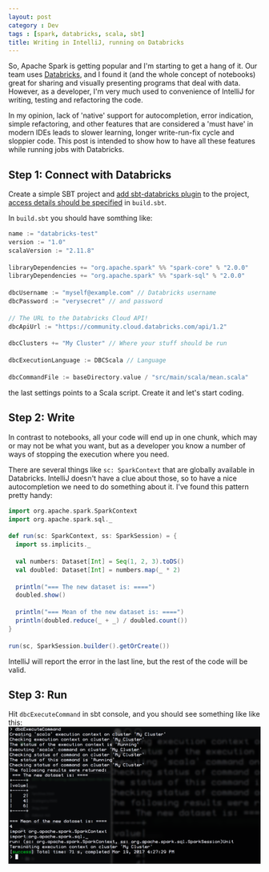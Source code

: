 ```yaml
---
layout: post
category : Dev
tags : [spark, databricks, scala, sbt]
title: Writing in IntelliJ, running on Databricks
---
```


So, Apache Spark is getting popular and I'm starting to get a hang of it. Our team uses [Databricks](https://databricks.com/), and I found it (and the whole concept of notebooks) great for sharing and visually presenting programs that deal with data. However, as a developer, I'm very much used to convenience of IntelliJ for writing, testing and refactoring the code.

In my opinion, lack of 'native' support for autocompletion, error indication, simple refactoring, and other features that are considered a 'must have' in modern IDEs leads to slower learning, longer write-run-fix cycle and sloppier code. This post is intended to show how to have all these features while running jobs with Databricks.

## Step 1: Connect with Databricks

Create a simple SBT project and [add sbt-databricks plugin](https://github.com/databricks/sbt-databricks#installation) to the project, [access details should be specified](https://github.com/databricks/sbt-databricks#settings) in `build.sbt`.

In `build.sbt` you should have somthing like:

```sbt
name := "databricks-test"
version := "1.0"
scalaVersion := "2.11.8"

libraryDependencies += "org.apache.spark" %% "spark-core" % "2.0.0"
libraryDependencies += "org.apache.spark" %% "spark-sql" % "2.0.0"

dbcUsername := "myself@example.com" // Databricks username
dbcPassword := "verysecret" // and password

// The URL to the Databricks Cloud API!
dbcApiUrl := "https://community.cloud.databricks.com/api/1.2"

dbcClusters += "My Cluster" // Where your stuff should be run

dbcExecutionLanguage := DBCScala // Language

dbcCommandFile := baseDirectory.value / "src/main/scala/mean.scala"
```

the last settings points to a Scala script. Create it and let's start coding.

## Step 2: Write

In contrast to notebooks, all your code will end up in one chunk, which may or may not be what you want, but as a developer you know a number of ways of stopping the execution where you need.

There are several things like `sc: SparkContext` that are globally available in Databricks. IntelliJ doesn't have a clue about those, so to have a nice autocompletion we need to do something about it. I've found this pattern pretty handy:

```scala
import org.apache.spark.SparkContext
import org.apache.spark.sql._

def run(sc: SparkContext, ss: SparkSession) = {
  import ss.implicits._

  val numbers: Dataset[Int] = Seq(1, 2, 3).toDS()
  val doubled: Dataset[Int] = numbers.map(_ * 2)

  println("=== The new dataset is: ====")
  doubled.show()

  println("=== Mean of the new dataset is: ====")
  println(doubled.reduce(_ + _) / doubled.count())
}

run(sc, SparkSession.builder().getOrCreate())
```

IntelliJ will report the error in the last line, but the rest of the code will be valid.

## Step 3: Run

Hit `dbcExecuteCommand` in sbt console, and you should see something like like this:
![Output in terminal](/static/img/2017-03-19-running-databricks-from-intellij/output.png)
